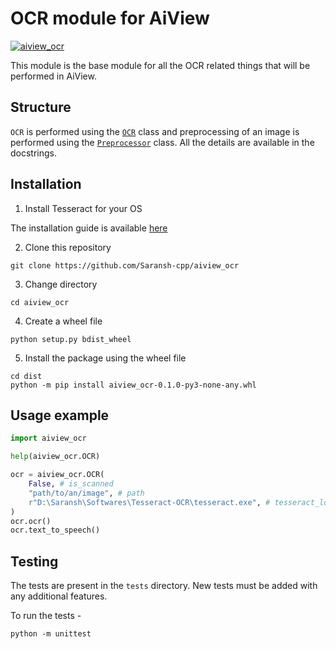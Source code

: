# OCR module for AiView

[![aiview_ocr](https://github.com/Saransh-cpp/aiview_ocr/actions/workflows/aiview_ocr.yml/badge.svg)](https://github.com/Saransh-cpp/aiview_ocr/actions/workflows/aiview_ocr.yml)

This module is the base module for all the OCR related things that will be performed in AiView.

## Structure
`OCR` is performed using the [`OCR`](https://github.com/Saransh-cpp/aiview_ocr/blob/main/aiview_ocr/ocr.py) class and preprocessing of an image is performed using the [`Preprocessor`](https://github.com/Saransh-cpp/aiview_ocr/blob/main/aiview_ocr/preprocessing.py) class. All the details are available in the docstrings.

## Installation
1. Install Tesseract for your OS

The installation guide is available [here](https://tesseract-ocr.github.io/tessdoc/Installation.html)

2. Clone this repository
```
git clone https://github.com/Saransh-cpp/aiview_ocr
```
3. Change directory
```
cd aiview_ocr
```
4. Create a wheel file
```
python setup.py bdist_wheel
```
5. Install the package using the wheel file
```
cd dist
python -m pip install aiview_ocr-0.1.0-py3-none-any.whl
```

## Usage example
```py
import aiview_ocr

help(aiview_ocr.OCR)

ocr = aiview_ocr.OCR(
    False, # is_scanned
    "path/to/an/image", # path
    r"D:\Saransh\Softwares\Tesseract-OCR\tesseract.exe", # tesseract_location
)
ocr.ocr()
ocr.text_to_speech()
```

## Testing
The tests are present in the `tests` directory. New tests must be added with any additional features.

To run the tests -
```
python -m unittest
```
